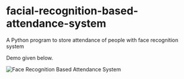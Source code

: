 # facial-recognition-based-attendance-system  
A Python program to store attendance of people with face recognition system

Demo given below.

![Face Recognition Based Attendance System](ss.png)

